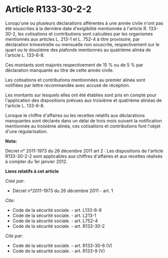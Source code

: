 # Article R133-30-2-2

Lorsqu'une ou plusieurs déclarations afférentes à une année civile n'ont pas été souscrites à la dernière date d'exigibilité
mentionnée à l'article R. 133-30-2, les cotisations et contributions sont calculées par les organismes mentionnés aux
articles L. 213-1 et L. 752-4 à titre provisoire, par déclaration trimestrielle ou mensuelle non souscrite, respectivement
sur le quart ou le douzième des plafonds mentionnés au quatrième alinéa de l'article L. 133-6-8. 

Ces montants sont majorés respectivement de 15 % ou de 5 % par déclaration manquante au titre de cette année civile. 

Les cotisations et contributions mentionnées au premier alinéa sont notifiées par lettre recommandée avec accusé de
réception. 

Les montants sur lesquels elles ont été établies sont pris en compte pour l'application des dispositions prévues aux
troisième et quatrième alinéas de l'article L. 133-6-8. 

Lorsque le chiffre d'affaires ou les recettes relatifs aux déclarations manquantes sont déclarés dans un délai de trois mois
suivant la notification mentionnée au troisième alinéa, ces cotisations et contributions font l'objet d'une régularisation.

**Nota:**

Décret n° 2011-1973 du 26 décembre 2011 art 2 : Les dispositions de l'article R133-30-2-2 sont applicables aux chiffres
d'affaires et aux recettes réalisés à compter du 1er janvier 2012.

**Liens relatifs à cet article**

_Créé par_:

  - Décret n°2011-1973 du 26 décembre 2011 - art. 1

_Cite_:

  - Code de la sécurité sociale. - art. L133-6-8
  - Code de la sécurité sociale. - art. L213-1
  - Code de la sécurité sociale. - art. L752-4
  - Code de la sécurité sociale. - art. R133-30-2

_Cité par_:

  - Code de la sécurité sociale. - art. R133-30-6 (V)
  - Code de la sécurité sociale. - art. R133-9 (V)
